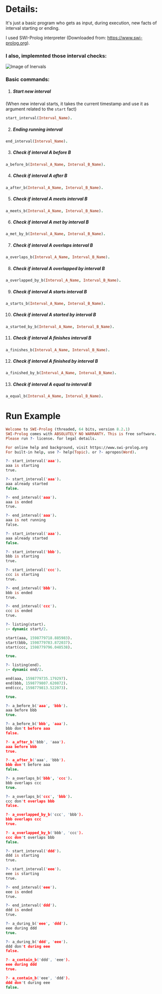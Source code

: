 # Details:
It's just a basic program who gets as input, during execution, new facts of interval starting or ending.

I used SWI-Prolog interpreter (Downloaded from: https://www.swi-prolog.org).

### I also, implemnted those interval checks:
![Image of Inervals](https://www.researchgate.net/profile/Ioannis_Tsamardinos/publication/230561978/figure/fig2/AS:646067146223617@1531045819115/1-The-13-relations-between-intervals-in-Allens-algebra-Interval-A-is-always-either-at.png)

### Basic commands:
1. ##### Start new interval
(When new interval starts, it takes the current timestamp and use it as argument related to the `start` fact)
```prolog
start_interval(Interval_Name).
```
2. ##### Ending running interval
```prolog
end_interval(Interval_Name).
```
3. ##### Check if interval A before B 
```prolog
a_before_b(Interval_A_Name, Interval_B_Name).
```
4. ##### Check if interval A after B
```prolog
a_after_b(Interval_A_Name, Interval_B_Name).
```
5. ##### Check if interval A meets interval B 
```prolog
a_meets_b(Interval_A_Name, Interval_B_Name).
```
6. ##### Check if interval A met by interval B 
```prolog
a_met_by_b(Interval_A_Name, Interval_B_Name).
```
7. ##### Check if interval A overlaps interval B 
```prolog
a_overlaps_b(Interval_A_Name, Interval_B_Name).
```
8. ##### Check if interval A overlapped by interval B 
```prolog
a_overlapped_by_b(Interval_A_Name, Interval_B_Name).
```
9. ##### Check if interval A starts interval B 
```prolog
a_starts_b(Interval_A_Name, Interval_B_Name).
```
10. ##### Check if interval A started by interval B 
```prolog
a_started_by_b(Interval_A_Name, Interval_B_Name).
```
11. ##### Check if interval A finishes interval B 
```prolog
a_finishes_b(Interval_A_Name, Interval_B_Name).
```
12. ##### Check if interval A finished by interval B 
```prolog
a_finished_by_b(Interval_A_Name, Interval_B_Name).
```
13. ##### Check if interval A equal to interval B 
```prolog
a_equal_b(Interval_A_Name, Interval_B_Name).
```

# Run Example
```prolog
Welcome to SWI-Prolog (threaded, 64 bits, version 8.2.1)
SWI-Prolog comes with ABSOLUTELY NO WARRANTY. This is free software.
Please run ?- license. for legal details.

For online help and background, visit https://www.swi-prolog.org
For built-in help, use ?- help(Topic). or ?- apropos(Word).

?- start_interval('aaa').
aaa is starting
true.

?- start_interval('aaa').
aaa already started
false.

?- end_interval('aaa').
aaa is ended
true.

?- end_interval('aaa').
aaa is not running
false.

?- start_interval('aaa').
aaa already started
false.

?- start_interval('bbb').
bbb is starting
true.

?- start_interval('ccc').
ccc is starting
true.

?- end_interval('bbb').
bbb is ended
true.

?- end_interval('ccc').
ccc is ended
true.

?- listing(start).
:- dynamic start/2.

start(aaa, 1598779718.885983).
start(bbb, 1598779783.872037).
start(ccc, 1598779796.048538).

true.

?- listing(end).
:- dynamic end/2.

end(aaa, 1598779735.179297).
end(bbb, 1598779807.620872).
end(ccc, 1598779813.522073).

true.

?- a_before_b('aaa', 'bbb').
aaa before bbb
true.

?- a_before_b('bbb', 'aaa').
bbb don't before aaa
false.

?- a_after_b('bbb', 'aaa').
aaa before bbb
true.

?- a_after_b('aaa', 'bbb').
bbb don't before aaa
false.

?- a_overlaps_b('bbb', 'ccc').
bbb overlaps ccc
true.

?- a_overlaps_b('ccc', 'bbb').
ccc don't overlaps bbb
false.

?- a_overlapped_by_b('ccc', 'bbb').
bbb overlaps ccc
true.

?- a_overlapped_by_b('bbb', 'ccc').
ccc don't overlaps bbb
false.

?- start_interval('ddd').
ddd is starting
true.

?- start_interval('eee').
eee is starting
true.

?- end_interval('eee').
eee is ended
true.

?- end_interval('ddd').
ddd is ended
true.

?- a_during_b('eee', 'ddd').
eee during ddd
true.

?- a_during_b('ddd', 'eee').
ddd don't during eee
false.

?- a_contain_b('ddd', 'eee').
eee during ddd
true.

?- a_contain_b('eee', 'ddd').
ddd don't during eee
false.
```

